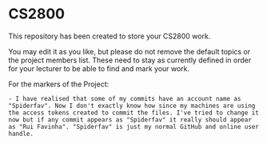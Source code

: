# CS2800

This repository has been created to store your CS2800 work.

You may edit it as you like, but please do not remove the default topics or the project members list. These need to stay as currently defined in order for your lecturer to be able to find and mark your work.

For the markers of the Project:

    - I have realised that some of my commits have an account name as "Spiderfav". Now I don't exactly know how since my machines are using the access tokens created to commit the files. I've tried to change it now but if any commit appears as "Spiderfav" it really should appear as "Rui Favinha". "Spiderfav" is just my normal GitHub and online user handle.
